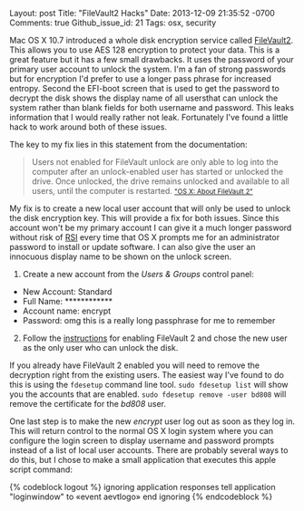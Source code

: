 Layout: post
Title: "FileVault2 Hacks"
Date: 2013-12-09 21:35:52 -0700
Comments: true
Github_issue_id: 21
Tags: osx, security

Mac OS X 10.7 introduced a whole disk encryption service called
[FileVault2][fv2]. This allows you to use AES 128 encryption to protect your
data. This is a great feature but it has a few small drawbacks. It uses the
password of your primary user account to unlock the system. I'm a fan of
strong passwords but for encryption I'd prefer to use a longer pass phrase for
increased entropy. Second the EFI-boot screen that is used to get the password
to decrypt the disk shows the display name of all usersthat can unlock the
system rather than blank fields for both username and password. This leaks
information that I would really rather not leak. Fortunately I've found
a little hack to work around both of these issues.

<!-- more -->

The key to my fix lies in this statement from the documentation:
> Users not enabled for FileVault unlock are only able to log into the
> computer after an unlock-enabled user has started or unlocked the drive.
> Once unlocked, the drive remains unlocked and available to all users, until
> the computer is restarted.
> <small>["OS X: About FileVault 2"][fv2]</small>

My fix is to create a new local user account that will only be used to unlock
the disk encryption key. This will provide a fix for both issues. Since this
account won't be my primary account I can give it a much longer password
without risk of [RSI][] every time that OS X prompts me for an administrator
password to install or update software. I can also give the user an innocuous
display name to be shown on the unlock screen.

1. Create a new account from the *Users & Groups* control panel:
  - New Account: Standard
  - Full Name: ************
  - Account name: encrypt
  - Password: omg this is a really long passphrase for me to remember
2. Follow the [instructions][fv2] for enabling FileVault 2 and chose the new
   user as the only user who can unlock the disk.

If you already have FileVault 2 enabled you will need to remove the decryption
right from the existing users. The easiest way I've found to do this is using
the `fdesetup` command line tool. `sudo fdesetup list` will show you the
accounts that are enabled. `sudo fdesetup remove -user bd808` will remove the
certificate for the *bd808* user.

One last step is to make the new *encrypt* user log out as soon as they log
in. This will return control to the normal OS X login system where you can
configure the login screen to display username and password prompts instead of
a list of local user accounts. There are probably several ways to do this, but
I chose to make a small application that executes this apple script command:

{% codeblock logout %}
ignoring application responses
  tell application "loginwindow" to «event aevtlogo»
end ignoring
{% endcodeblock %}

[fv2]: http://support.apple.com/kb/ht4790
[RSI]: https://en.wikipedia.org/wiki/Repetitive_strain_injury
